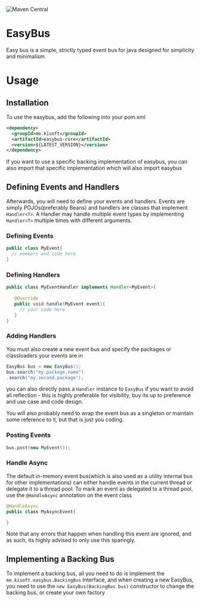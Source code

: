 ![Maven Central](https://maven-badges.herokuapp.com/maven-central/me.kisoft/easybus-core/badge.png)

# EasyBus

Easy bus is a simple, strictly typed event bus for java designed for simplicity 
and minimalism.

# Usage

## Installation

To use the easybus, add the following into your pom.xml

```xml
<dependency>
  <groupId>me.kisoft</groupId>
  <artifactId>easybus-core</artifactId>
  <version>${LATEST_VERSION}</version>
</dependency>

```

If you want to use a specific backing implementation of easybus, you can also import
that specific implementation which will also import easybus

## Defining Events and Handlers

Afterwards, you will need to define your events and handlers. Events are simply
POJOs(preferably Beans) and handlers are classes that implement ``Handler<T>``. A Handler
may handle multiple event types by implementing ``Handler<T>`` multiple times with different
arguments.

### Defining Events

```java
public class MyEvent{
  // members and code here
}
```

### Defining Handlers

```java
public class MyEventHandler implements Handler<MyEvent>{
   
   @Override
   public void handle(MyEvent event){
     // your code here
   }
}
```

### Adding Handlers

You must also create a new event bus and specify the packages or classloaders your
events are in

```java
EasyBus bus = new EasyBus();
bus.search("my.package.name")
.search("my.second.package");
```

you can also directly pass a ``Handler`` instance to ``EasyBus`` if you want to avoid
all reflection - this is highly preferable for visibility, buy its up to preference 
and use case and code design.

You will also probably need to wrap the event bus as a singleton or maintain some reference to it, but that is just you coding.

### Posting Events

```java
bus.post(new MyEvent());
```

### Handle Async

The default in-memory event bus(which is also used as a utility internal bus for other implementations)
can either handle events in the current thread or delegate it to a thread pool. To mark an event 
as delegated to a thread pool, use the ``@HandleAsync`` annotation on the event class


```java
@HandleAsync
public class MyAsyncEvent{

}
```

Note that any errors that happen when handling this event are ignored, and as such, its 
highly advised to only use this sparingly.

## Implementing a Backing Bus

To implement a backing bus, all you need to do is implement the `me.kisoft.easybus.BackingBus` Interface, and when
creating a new EasyBus, you need to use the `new EasyBus(BackingBus bus)` constructor to change the backing bus, or
create your own factory
